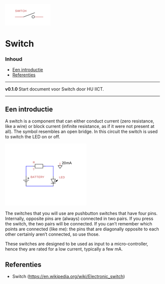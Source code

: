 ![logo](./img/Switch.svg) [](logo-id)

# Switch[](title-id) <!-- omit in toc -->

### Inhoud[](toc-id) <!-- omit in toc -->

- [Een introductie](#een-introductie)
- [Referenties](#referenties)

---

**v0.1.0 [](version-id)** Start document voor Switch door HU IICT[](author-id).

---

## Een introductie

A switch is a component that can either conduct current (zero resistance, like a wire) or block current (infinite resistance, as if it were not present at all). The symbol resembles an open bridge. In this circuit the switch is used to switch the LED on or off.

![Switching a LED](../LED/img/LED_circuit.svg)

The switches that you will use are pushbutton switches that have four pins. Internally, opposite pins are (always) connected in two pairs. If you press the switch, the two pairs will be connected. If you can’t remember which points are connected (like me): the pins that are diagonally opposite to each other certainly aren’t connected, so use those.

These switches are designed to be used as input to a micro-controller, hence they are rated for a low current, typically a few mA.


## Referenties
- Switch (<https://en.wikipedia.org/wiki/Electronic_switch>)